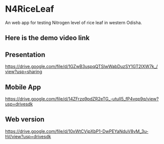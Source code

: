 # N4RiceLeaf
An web app for testing Nitrogen level of rice leaf in western Odisha.
## Here is the demo video link
## Presentation

https://drive.google.com/file/d/1GZwB3uspqQTSlwWabDuzSY1GT2IXW7k_/view?usp=sharing

## Mobile App

https://drive.google.com/file/d/14ZFrzq9pdZR2eTG_-utulI5_fP4vqp9q/view?usp=drivesdk

## Web version

https://drive.google.com/file/d/10xWtCVipXbP1-DwPEYaNduV8vM_3u-hV/view?usp=drivesdk
